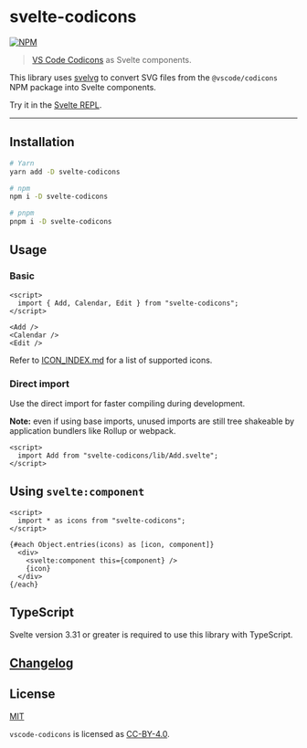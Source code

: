 # svelte-codicons

[![NPM][npm]][npm-url]

> [VS Code Codicons](https://github.com/microsoft/vscode-codicons) as Svelte components.

This library uses [svelvg](https://github.com/metonym/svelvg) to convert SVG files from the `@vscode/codicons` NPM package into Svelte components.

<!-- REPO_URL -->

Try it in the [Svelte REPL](https://svelte.dev/repl/f47568d489c34e8892da08273368744e).

---

<!-- TOC -->

## Installation

```bash
# Yarn
yarn add -D svelte-codicons

# npm
npm i -D svelte-codicons

# pnpm
pnpm i -D svelte-codicons

```

## Usage

### Basic

```svelte
<script>
  import { Add, Calendar, Edit } from "svelte-codicons";
</script>

<Add />
<Calendar />
<Edit />
```

Refer to [ICON_INDEX.md](ICON_INDEX.md) for a list of supported icons.

### Direct import

Use the direct import for faster compiling during development.

**Note:** even if using base imports, unused imports are still tree shakeable by application bundlers like Rollup or webpack.

```svelte no-eval
<script>
  import Add from "svelte-codicons/lib/Add.svelte";
</script>
```

## Using `svelte:component`

```svelte
<script>
  import * as icons from "svelte-codicons";
</script>

{#each Object.entries(icons) as [icon, component]}
  <div>
    <svelte:component this={component} />
    {icon}
  </div>
{/each}
```

## TypeScript

Svelte version 3.31 or greater is required to use this library with TypeScript.

## [Changelog](CHANGELOG.md)

## License

[MIT](LICENSE)

`vscode-codicons` is licensed as [CC-BY-4.0](https://github.com/microsoft/vscode-codicons/blob/main/LICENSE).

[npm]: https://img.shields.io/npm/v/svelte-codicons.svg?color=%230066B8&style=for-the-badge
[npm-url]: https://npmjs.com/package/svelte-codicons
